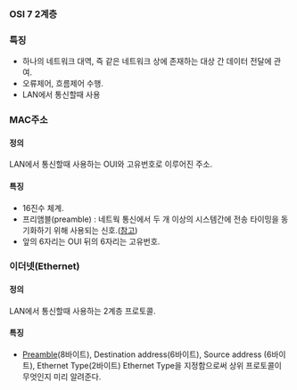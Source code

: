 ### **OSI 7 2계층**
 
### 특징
- 하나의 네트워크 대역, 즉 같은 네트워크 상에 존재하는 대상 간 데이터 전달에 관여.
- 오류제어, 흐름제어 수행.
- LAN에서 통신할때 사용
 
### **MAC주소**
 
#### 정의
LAN에서 통신할때 사용하는 OUI와 고유번호로 이루어진 주소.
 
#### 특징
- 16진수 체계.
- 프리앰블(preamble) : 네트웍 통신에서 두 개 이상의 시스템간에 전송 타이밍을 동기화하기 위해 사용되는 신호.([참고](http://www.terms.co.kr/preamble.htm))
- 앞의 6자리는 OUI 뒤의 6자리는 고유번호.

### **이더넷(Ethernet)**
#### 정의
LAN에서 통신할때 사용하는 2계층 프로토콜.

#### 특징

- [Preamble](https://mindnet.tistory.com/entry/%EB%84%A4%ED%8A%B8%EC%9B%8C%ED%81%AC-%EC%89%BD%EA%B2%8C-%EC%9D%B4%ED%95%B4%ED%95%98%EA%B8%B0-17%ED%8E%B8-Frame-Header-Ethernet-II-IEEE8023-%EA%B5%AC%EC%A1%B0)(8바이트), Destination address(6바이트), Source address (6바이트), Ethernet Type(2바이트)
Ethernet Type을 지정함으로써 상위 프로토콜이 무엇인지 미리 알려준다.
